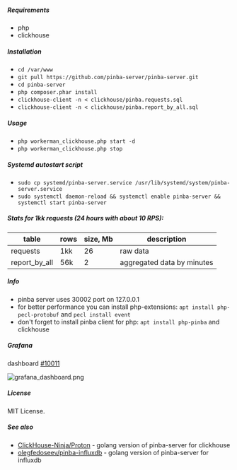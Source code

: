 ##### Requirements
- php
- clickhouse

##### Installation

- `cd /var/www`
- `git pull https://github.com/pinba-server/pinba-server.git`
- `cd pinba-server`
- `php composer.phar install`
- `clickhouse-client -n < clickhouse/pinba.requests.sql`
- `clickhouse-client -n < clickhouse/pinba.report_by_all.sql`

##### Usage

- `php workerman_clickhouse.php start -d`
- `php workerman_clickhouse.php stop`

##### Systemd autostart script
- `sudo cp systemd/pinba-server.service /usr/lib/systemd/system/pinba-server.service`
- `sudo systemctl daemon-reload && systemctl enable pinba-server && systemctl start pinba-server`

##### Stats for 1kk requests (24 hours with about 10 RPS):

|table|rows|size, Mb|description|
|---|---|---|---|
|requests|1kk|26|raw data|
|report_by_all|56k|2|aggregated data by minutes|

##### Info
- pinba server uses 30002 port on 127.0.0.1
- for better performance you can install php-extensions: `apt install php-pecl-protobuf` and `pecl install event`
- don't forget to install pinba client for php: `apt install php-pinba` and clickhouse

##### Grafana
dashboard [#10011](https://grafana.com/dashboards/10011)

![grafana_dashboard.png](https://raw.githubusercontent.com/pinba-server/pinba-server/master/grafana_dashboard.png)

##### License
MIT License.

##### See also
- [ClickHouse-Ninja/Proton](https://github.com/ClickHouse-Ninja/Proton) - golang version of pinba-server for clickhouse 
- [olegfedoseev/pinba-influxdb](https://github.com/olegfedoseev/pinba-influxdb) - golang version of pinba-server for influxdb
